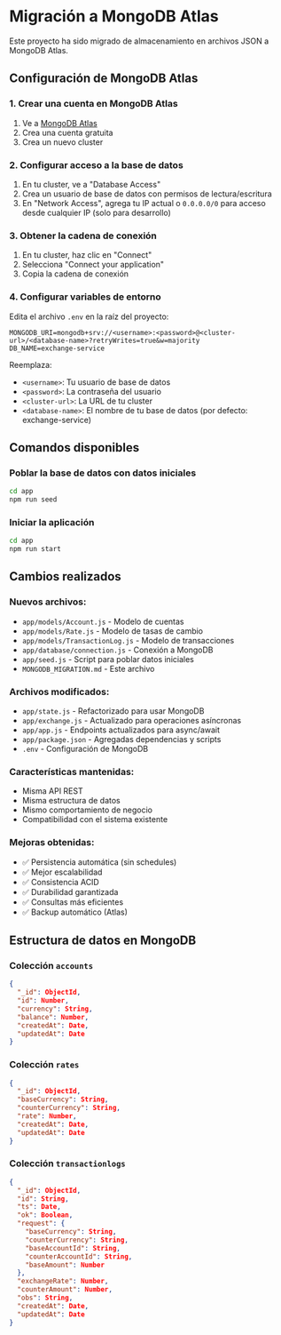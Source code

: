 # Migración a MongoDB Atlas

Este proyecto ha sido migrado de almacenamiento en archivos JSON a MongoDB Atlas.

## Configuración de MongoDB Atlas

### 1. Crear una cuenta en MongoDB Atlas
1. Ve a [MongoDB Atlas](https://www.mongodb.com/cloud/atlas)
2. Crea una cuenta gratuita
3. Crea un nuevo cluster

### 2. Configurar acceso a la base de datos
1. En tu cluster, ve a "Database Access"
2. Crea un usuario de base de datos con permisos de lectura/escritura
3. En "Network Access", agrega tu IP actual o `0.0.0.0/0` para acceso desde cualquier IP (solo para desarrollo)

### 3. Obtener la cadena de conexión
1. En tu cluster, haz clic en "Connect"
2. Selecciona "Connect your application"
3. Copia la cadena de conexión

### 4. Configurar variables de entorno
Edita el archivo `.env` en la raíz del proyecto:

```env
MONGODB_URI=mongodb+srv://<username>:<password>@<cluster-url>/<database-name>?retryWrites=true&w=majority
DB_NAME=exchange-service
```

Reemplaza:
- `<username>`: Tu usuario de base de datos
- `<password>`: La contraseña del usuario
- `<cluster-url>`: La URL de tu cluster
- `<database-name>`: El nombre de tu base de datos (por defecto: exchange-service)

## Comandos disponibles

### Poblar la base de datos con datos iniciales
```bash
cd app
npm run seed
```

### Iniciar la aplicación
```bash
cd app
npm run start
```

## Cambios realizados

### Nuevos archivos:
- `app/models/Account.js` - Modelo de cuentas
- `app/models/Rate.js` - Modelo de tasas de cambio
- `app/models/TransactionLog.js` - Modelo de transacciones
- `app/database/connection.js` - Conexión a MongoDB
- `app/seed.js` - Script para poblar datos iniciales
- `MONGODB_MIGRATION.md` - Este archivo

### Archivos modificados:
- `app/state.js` - Refactorizado para usar MongoDB
- `app/exchange.js` - Actualizado para operaciones asíncronas
- `app/app.js` - Endpoints actualizados para async/await
- `app/package.json` - Agregadas dependencias y scripts
- `.env` - Configuración de MongoDB

### Características mantenidas:
- Misma API REST
- Misma estructura de datos
- Mismo comportamiento de negocio
- Compatibilidad con el sistema existente

### Mejoras obtenidas:
- ✅ Persistencia automática (sin schedules)
- ✅ Mejor escalabilidad
- ✅ Consistencia ACID
- ✅ Durabilidad garantizada
- ✅ Consultas más eficientes
- ✅ Backup automático (Atlas)

## Estructura de datos en MongoDB

### Colección `accounts`
```json
{
  "_id": ObjectId,
  "id": Number,
  "currency": String,
  "balance": Number,
  "createdAt": Date,
  "updatedAt": Date
}
```

### Colección `rates`
```json
{
  "_id": ObjectId,
  "baseCurrency": String,
  "counterCurrency": String,
  "rate": Number,
  "createdAt": Date,
  "updatedAt": Date
}
```

### Colección `transactionlogs`
```json
{
  "_id": ObjectId,
  "id": String,
  "ts": Date,
  "ok": Boolean,
  "request": {
    "baseCurrency": String,
    "counterCurrency": String,
    "baseAccountId": String,
    "counterAccountId": String,
    "baseAmount": Number
  },
  "exchangeRate": Number,
  "counterAmount": Number,
  "obs": String,
  "createdAt": Date,
  "updatedAt": Date
}
```